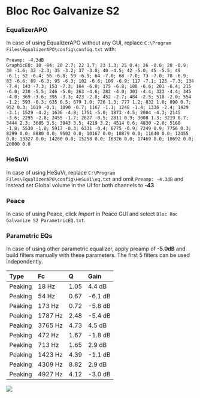 # Bloc Roc Galvanize S2

### EqualizerAPO
In case of using EqualizerAPO without any GUI, replace `C:\Program Files\EqualizerAPO\config\config.txt`
with:
```
Preamp: -4.3dB
GraphicEQ: 10 -84; 20 2.7; 22 1.7; 23 1.3; 25 0.4; 26 -0.0; 28 -0.9; 30 -1.6; 32 -2.3; 35 -3.2; 37 -3.8; 40 -4.5; 42 -5.0; 45 -5.5; 49 -6.1; 52 -6.4; 56 -6.8; 59 -6.9; 64 -7.0; 68 -7.0; 73 -7.0; 78 -6.9; 83 -6.6; 89 -6.3; 95 -6.3; 102 -6.6; 109 -6.9; 117 -7.1; 125 -7.3; 134 -7.4; 143 -7.3; 153 -7.3; 164 -6.8; 175 -6.8; 188 -6.6; 201 -6.4; 215 -6.0; 230 -5.5; 246 -5.0; 263 -4.6; 282 -4.0; 301 -4.4; 323 -4.4; 345 -4.0; 369 -3.6; 395 -3.3; 423 -2.8; 452 -2.7; 484 -2.5; 518 -2.0; 554 -1.2; 593 -0.3; 635 0.5; 679 1.0; 726 1.3; 777 1.2; 832 1.0; 890 0.7; 952 0.3; 1019 -0.1; 1090 -0.7; 1167 -1.1; 1248 -1.4; 1336 -2.4; 1429 -3.1; 1529 -4.2; 1636 -4.8; 1751 -5.0; 1873 -4.5; 2004 -4.3; 2145 -3.6; 2295 -2.8; 2455 -1.7; 2627 -0.5; 2811 0.9; 3008 1.3; 3219 0.7; 3444 2.3; 3685 3.5; 3943 3.5; 4219 3.2; 4514 0.6; 4830 -2.0; 5168 -1.8; 5530 -1.8; 5917 -0.3; 6331 -0.4; 6775 -0.9; 7249 0.9; 7756 0.3; 8299 0.0; 8880 0.0; 9502 0.0; 10167 0.0; 10879 0.0; 11640 0.0; 12455 0.0; 13327 0.0; 14260 0.0; 15258 0.0; 16326 0.0; 17469 0.0; 18692 0.0; 20000 0.0
```

### HeSuVi
In case of using HeSuVi, replace `C:\Program Files\EqualizerAPO\config\HeSuVi\eq.txt` and omit `Preamp:
-4.3dB` and instead set Global volume in the UI for both channels to **-43**

### Peace
In case of using Peace, click *Import* in Peace GUI and select `Bloc Roc Galvanize S2 ParametricEQ.txt`.

### Parametric EQs
In case of using other parametric equalizer, apply preamp of **-5.0dB** and build filters manually with
these parameters. The first 5 filters can be used independently.

| Type    | Fc      |    Q | Gain    |
|:--------|:--------|:-----|:--------|
| Peaking | 18 Hz   | 1.05 | 4.4 dB  |
| Peaking | 54 Hz   | 0.67 | -6.1 dB |
| Peaking | 173 Hz  | 0.72 | -5.8 dB |
| Peaking | 1787 Hz | 2.48 | -5.4 dB |
| Peaking | 3765 Hz | 4.73 | 4.5 dB  |
| Peaking | 472 Hz  | 1.67 | -1.8 dB |
| Peaking | 713 Hz  | 1.65 | 2.9 dB  |
| Peaking | 1423 Hz | 4.39 | -1.1 dB |
| Peaking | 4309 Hz | 8.82 | 2.9 dB  |
| Peaking | 4927 Hz | 4.12 | -3.0 dB |

![](https://raw.githubusercontent.com/jaakkopasanen/AutoEq/master/results/innerfidelity/sbaf-serious/Bloc%20Roc%20Galvanize%20S2/Bloc%20Roc%20Galvanize%20S2.png)